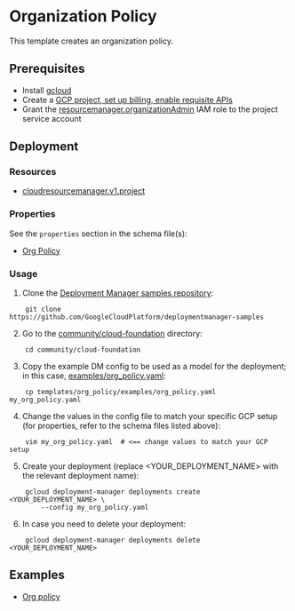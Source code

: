 # Organization Policy

This template creates an organization policy.

## Prerequisites

- Install [gcloud](https://cloud.google.com/sdk)
- Create a [GCP project, set up billing, enable requisite APIs](../project/README.md)
- Grant the [resourcemanager.organizationAdmin](https://cloud.google.com/resource-manager/docs/access-control-org) IAM role to the project service account


## Deployment

### Resources

- [cloudresourcemanager.v1.project](https://cloud.google.com/resource-manager/reference/rest/v1/projects/setOrgPolicy)


### Properties

See the `properties` section in the schema file(s):

-  [Org Policy](org_policy.py.schema)


### Usage

1. Clone the [Deployment Manager samples repository](https://github.com/GoogleCloudPlatform/deploymentmanager-samples):

```shell
    git clone https://github.com/GoogleCloudPlatform/deploymentmanager-samples
```

2. Go to the [community/cloud-foundation](../../) directory:

```shell
    cd community/cloud-foundation
```

3. Copy the example DM config to be used as a model for the deployment; in this case, [examples/org_policy.yaml](examples/org_policy.yaml):

```shell
    cp templates/org_policy/examples/org_policy.yaml my_org_policy.yaml
```

4. Change the values in the config file to match your specific GCP setup (for properties, refer to the schema files listed above):

```shell
    vim my_org_policy.yaml  # <== change values to match your GCP setup
```

5. Create your deployment (replace <YOUR_DEPLOYMENT_NAME> with the relevant deployment name):

```shell
    gcloud deployment-manager deployments create <YOUR_DEPLOYMENT_NAME> \
        --config my_org_policy.yaml
```

6. In case you need to delete your deployment:

```shell
    gcloud deployment-manager deployments delete <YOUR_DEPLOYMENT_NAME>
```

## Examples

- [Org policy](examples/org_policy.yaml)
